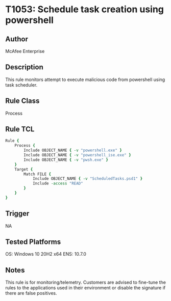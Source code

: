 # T1053: Schedule task creation using powershell

## Author
McAfee Enterprise

## Description
This rule monitors attempt to execute malicious code from powershell using task scheduler.

## Rule Class 
Process

## Rule TCL
```tcl
Rule {
    Process {
        Include OBJECT_NAME { -v "powershell.exe" }
        Include OBJECT_NAME { -v "powershell_ise.exe" }
        Include OBJECT_NAME { -v "pwsh.exe" }
    }
    Target {
        Match FILE {
            Include OBJECT_NAME { -v "ScheduledTasks.psd1" }
            Include -access "READ"
        }
    }
}
```

## Trigger
NA

## Tested Platforms
OS: Windows 10 20H2 x64
ENS: 10.7.0

## Notes
This rule is for monitoring/telemetry. Customers are advised to fine-tune the rules to the applications used in their environment or disable the signature if there are false positives.
